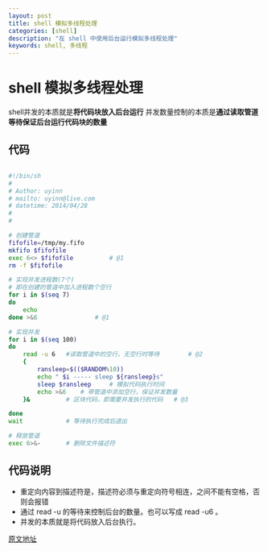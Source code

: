 ```yaml
---
layout: post
title: shell 模拟多线程处理
categories: [shell]
description: "在 shell 中使用后台运行模拟多线程处理"
keywords: shell, 多线程
---
```


# shell 模拟多线程处理

shell并发的本质就是**将代码块放入后台运行**
并发数量控制的本质是**通过读取管道等待保证后台运行代码块的数量**


## 代码


```bash

#!/bin/sh
#
# Author: uyinn
# mailto: uyinn@live.com
# datetime: 2014/04/28
#
#

# 创建管道
fifofile=/tmp/my.fifo
mkfifo $fifofile
exec 6<> $fifofile			# @1
rm -f $fifofile

# 实现并发进程数(7个)
# 即在创建的管道中加入进程数个空行
for i in $(seq 7)
do
	echo
done >&6				# @1

# 实现并发
for i in $(seq 100)
do
	read -u 6	#读取管道中的空行，无空行时等待		# @2
	{			
		ransleep=$(($RANDOM%10))
		echo " $i ----- sleep ${ransleep}s"
		sleep $ransleep		# 模拟代码执行时间
		echo >&6	# 带管道中添加空行，保证并发数量
	}&			# 区块代码，即需要并发执行的代码	# @3

done
wait			# 等待执行完成后退出

# 释放管道
exec 6>&-		# 删除文件描述符


```


## 代码说明

+ 重定向内容到描述符是，描述符必须与重定向符号相连，之间不能有空格，否则会报错
+ 通过 read -u 的等待来控制后台的数量。也可以写成 read -u6 。
+ 并发的本质就是将代码放入后台执行。

[ 原文地址](http://hi.baidu.com/khcpubbaordktue/item/c75c24b0665a59961946979f )

